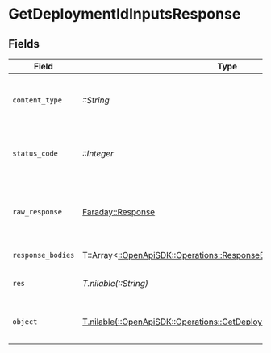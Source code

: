 # GetDeploymentIdInputsResponse


## Fields

| Field                                                                                                                                  | Type                                                                                                                                   | Required                                                                                                                               | Description                                                                                                                            |
| -------------------------------------------------------------------------------------------------------------------------------------- | -------------------------------------------------------------------------------------------------------------------------------------- | -------------------------------------------------------------------------------------------------------------------------------------- | -------------------------------------------------------------------------------------------------------------------------------------- |
| `content_type`                                                                                                                         | *::String*                                                                                                                             | :heavy_check_mark:                                                                                                                     | HTTP response content type for this operation                                                                                          |
| `status_code`                                                                                                                          | *::Integer*                                                                                                                            | :heavy_check_mark:                                                                                                                     | HTTP response status code for this operation                                                                                           |
| `raw_response`                                                                                                                         | [Faraday::Response](https://www.rubydoc.info/gems/faraday/Faraday/Response)                                                            | :heavy_check_mark:                                                                                                                     | Raw HTTP response; suitable for custom response parsing                                                                                |
| `response_bodies`                                                                                                                      | T::Array<[::OpenApiSDK::Operations::ResponseBody](../../models/operations/responsebody.md)>                                            | :heavy_minus_sign:                                                                                                                     | Retrieve the output                                                                                                                    |
| `res`                                                                                                                                  | *T.nilable(::String)*                                                                                                                  | :heavy_minus_sign:                                                                                                                     | Invalid or expired token                                                                                                               |
| `object`                                                                                                                               | [T.nilable(::OpenApiSDK::Operations::GetDeploymentIdInputsResponseBody)](../../models/operations/getdeploymentidinputsresponsebody.md) | :heavy_minus_sign:                                                                                                                     | Error when uploading the workflow                                                                                                      |